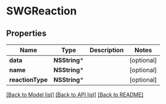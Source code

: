 # SWGReaction

## Properties
Name | Type | Description | Notes
------------ | ------------- | ------------- | -------------
**data** | **NSString*** |  | [optional] 
**name** | **NSString*** |  | [optional] 
**reactionType** | **NSString*** |  | [optional] 

[[Back to Model list]](../README.md#documentation-for-models) [[Back to API list]](../README.md#documentation-for-api-endpoints) [[Back to README]](../README.md)


